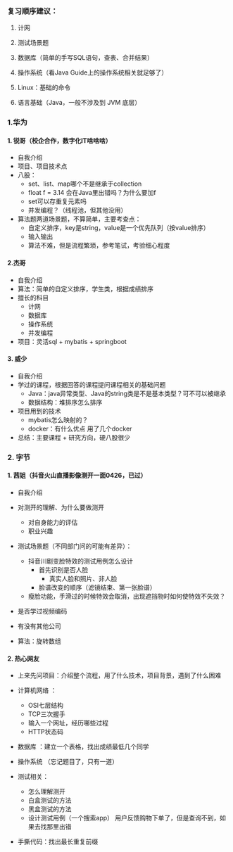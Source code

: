 ### 复习顺序建议：

1. 计网

2. 测试场景题

3. 数据库（简单的手写SQL语句，查表、合并结果）

4. 操作系统（看Java Guide上的操作系统相关就足够了）

5. Linux：基础的命令

6. 语言基础（Java，一般不涉及到 JVM 底层）

   

### 1.华为

#### 1. 锐哥（校企合作，数字化IT啥啥啥）

+ 自我介绍
+ 项目、项目技术点
+ 八股：
  + set、list、map哪个不是继承于collection
  + float f = 3.14 会在Java里出错吗？为什么要加f
  + set可以存重复元素吗
  + 并发编程？（线程池，但其他没用）
+ 算法题两道场景题，不算简单，主要考查点：
  + 自定义排序，key是string，value是一个优先队列（按value排序）
  + 输入输出
  + 算法不难，但是流程繁琐，参考笔试，考验细心程度



#### 2.杰哥

+ 自我介绍
+ 算法：简单的自定义排序，学生类，根据成绩排序
+ 擅长的科目
  + 计网
  + 数据库
  + 操作系统
  + 并发编程
+ 项目：灵活sql + mybatis + springboot

#### 3. 威少

+ 自我介绍
+ 学过的课程，根据回答的课程提问课程相关的基础问题
  + Java：java异常类型、Java的string类是不是基本类型？可不可以被继承
  + 数据结构：堆排序怎么排序
+ 项目用到的技术
  + mybatis怎么映射的？
  + docker：有什么优点 用了几个docker
+ 总结：主要课程 + 研究方向，硬八股很少





### 2. 字节

#### 1. 茜姐（抖音火山直播影像测开一面0426，已过）

+ 自我介绍
+ 对测开的理解、为什么要做测开
  + 对自身能力的评估
  + 职业兴趣
+ 测试场景题（不同部门问的可能有差异）：
  + 抖音川剧变脸特效的测试用例怎么设计
    + 首先识别是否人脸
      + 真实人脸和照片、非人脸
    + 脸谱改变的顺序（滤镜结束、第一张脸谱）
  + 瘦脸功能，手滑过的时候特效会取消，出现遮挡物时如何使特效不失效？
+ 是否学过视频编码
+ 有没有其他公司

+ 算法：旋转数组



#### 2. 热心网友

+ 上来先问项目：介绍整个流程，用了什么技术，项目背景，遇到了什么困难 
+ 计算机网络 ：
  + OSI七层结构 
  + TCP三次握手 
  + 输入一个网址，经历哪些过程 
  + HTTP状态码
+ 数据库 ：建立一个表格，找出成绩最低几个同学 
+ 操作系统 （忘记题目了，只有一道） 
+ 测试相关：
  + 怎么理解测开 
  + 白盒测试的方法 
  + 黑盒测试的方法 
  + 设计测试用例（一个搜索app） 用户反馈购物下单了，但是查询不到，如果去找那里出错 

+ 手撕代码：找出最长重复前缀 